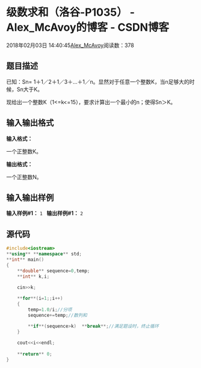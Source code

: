 # 级数求和（洛谷-P1035） - Alex_McAvoy的博客 - CSDN博客





2018年02月03日 14:40:45[Alex_McAvoy](https://me.csdn.net/u011815404)阅读数：378








## 题目描述

已知：Sn= 1＋1／2＋1／3＋…＋1／n。显然对于任意一个整数K，当n足够大的时候，Sn大于K。

现给出一个整数K（1<=k<=15），要求计算出一个最小的n；使得Sn＞K。

## 输入输出格式

**输入格式：**

一个正整数K。

**输出格式：**

一个正整数N。

## 输入输出样例

**输入样例#1：**
`1 `
**输出样例#1：**
`2`
## 源代码  

```cpp
#include<iostream>
**using** **namespace** std;
**int** main()
{
    **double** sequence=0,temp;
    **int** k,i;
        
    cin>>k;

    **for**(i=1;;i++)
    {
        temp=1.0/i;//分项
        sequence+=temp;//数列和

        **if**(sequence>k)	**break**;//满足题设时，终止循环
    }
    
    cout<<i<<endl;
    
    **return** 0;
}
```



